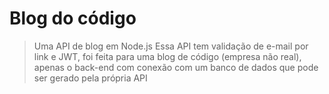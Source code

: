 # Blog do código
> Uma API de blog em Node.js
> Essa API tem validação de e-mail por link e JWT, foi feita para uma blog de código (empresa não real), apenas o back-end com conexão com um banco de dados que pode ser gerado pela própria API